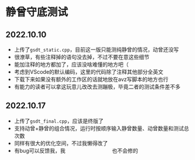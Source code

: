 # 静曾守底测试

## 2022.10.10

- 上传了`gsdt_static.cpp`，目前这一版只能测纯静曾的情况，动曾还没写
- 很潦草，有些注释掉的语句没去掉，不过不要在意这些细节
- 能加注释的地方都加了，应该没啥难懂的地方吧（
- 考虑到VScode的默认编码，这里的代码除了注释其他部分全英文
- 下载下来如果没有额外的工作区的话就地放在avz写脚本的地方也行
- 有能力的读者可以拿这玩意儿改改去测蹦极，毕竟二者的测试条件差不多

## 2022.10.17

- 上传了`gsdt_final.cpp`，应该是终版了
- 支持动曾+静曾的组合情况，运行时按顺序输入静曾数量、动曾数量和测试总次数
- 同样有很大的优化空间，不过我懒得改了
- 有bug可以反馈我，我&emsp;&emsp;&emsp;&emsp;&emsp;&emsp;&emsp;&emsp;&emsp;也不会修的
